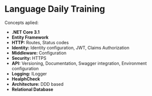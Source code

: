 # Language Daily Training

Concepts aplied:

* **.NET Core 3.1**
* **Entity Framework**
* **HTTP:** Routes, Status codes
* **Identity:** Identity configuration, JWT, Claims Authorization
* **Middleware:** Configuration
* **Security:** HTTPS
* **API:** Versioning, Documentation, Swagger integration, Environment configuration
* **Logging:** ILogger
* **HealphCheck**
* **Architecture:** DDD based
* **Relational Database**
